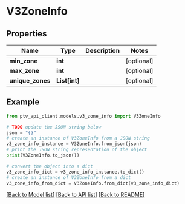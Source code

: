 # V3ZoneInfo


## Properties

Name | Type | Description | Notes
------------ | ------------- | ------------- | -------------
**min_zone** | **int** |  | [optional] 
**max_zone** | **int** |  | [optional] 
**unique_zones** | **List[int]** |  | [optional] 

## Example

```python
from ptv_api_client.models.v3_zone_info import V3ZoneInfo

# TODO update the JSON string below
json = "{}"
# create an instance of V3ZoneInfo from a JSON string
v3_zone_info_instance = V3ZoneInfo.from_json(json)
# print the JSON string representation of the object
print(V3ZoneInfo.to_json())

# convert the object into a dict
v3_zone_info_dict = v3_zone_info_instance.to_dict()
# create an instance of V3ZoneInfo from a dict
v3_zone_info_from_dict = V3ZoneInfo.from_dict(v3_zone_info_dict)
```
[[Back to Model list]](../README.md#documentation-for-models) [[Back to API list]](../README.md#documentation-for-api-endpoints) [[Back to README]](../README.md)


